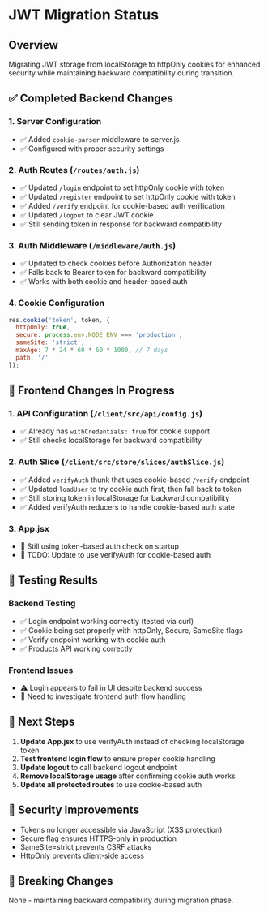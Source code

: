 # JWT Migration Status

## Overview
Migrating JWT storage from localStorage to httpOnly cookies for enhanced security while maintaining backward compatibility during transition.

## ✅ Completed Backend Changes

### 1. Server Configuration
- ✅ Added `cookie-parser` middleware to server.js
- ✅ Configured with proper security settings

### 2. Auth Routes (`/routes/auth.js`)
- ✅ Updated `/login` endpoint to set httpOnly cookie with token
- ✅ Updated `/register` endpoint to set httpOnly cookie with token  
- ✅ Added `/verify` endpoint for cookie-based auth verification
- ✅ Updated `/logout` to clear JWT cookie
- ✅ Still sending token in response for backward compatibility

### 3. Auth Middleware (`/middleware/auth.js`)
- ✅ Updated to check cookies before Authorization header
- ✅ Falls back to Bearer token for backward compatibility
- ✅ Works with both cookie and header-based auth

### 4. Cookie Configuration
```javascript
res.cookie('token', token, {
  httpOnly: true,
  secure: process.env.NODE_ENV === 'production',
  sameSite: 'strict',
  maxAge: 7 * 24 * 60 * 60 * 1000, // 7 days
  path: '/'
});
```

## 🔧 Frontend Changes In Progress

### 1. API Configuration (`/client/src/api/config.js`)
- ✅ Already has `withCredentials: true` for cookie support
- ✅ Still checks localStorage for backward compatibility

### 2. Auth Slice (`/client/src/store/slices/authSlice.js`)
- ✅ Added `verifyAuth` thunk that uses cookie-based `/verify` endpoint
- ✅ Updated `loadUser` to try cookie auth first, then fall back to token
- ✅ Still storing token in localStorage for backward compatibility
- ✅ Added verifyAuth reducers to handle cookie-based auth state

### 3. App.jsx
- 🔧 Still using token-based auth check on startup
- 📝 TODO: Update to use verifyAuth for cookie-based auth

## 🧪 Testing Results

### Backend Testing
- ✅ Login endpoint working correctly (tested via curl)
- ✅ Cookie being set properly with httpOnly, Secure, SameSite flags
- ✅ Verify endpoint working with cookie auth
- ✅ Products API working correctly

### Frontend Issues
- ⚠️ Login appears to fail in UI despite backend success
- 📝 Need to investigate frontend auth flow handling

## 📝 Next Steps

1. **Update App.jsx** to use verifyAuth instead of checking localStorage token
2. **Test frontend login flow** to ensure proper cookie handling
3. **Update logout** to call backend logout endpoint
4. **Remove localStorage usage** after confirming cookie auth works
5. **Update all protected routes** to use cookie-based auth

## 🔐 Security Improvements

- Tokens no longer accessible via JavaScript (XSS protection)
- Secure flag ensures HTTPS-only in production
- SameSite=strict prevents CSRF attacks
- HttpOnly prevents client-side access

## 🚨 Breaking Changes
None - maintaining backward compatibility during migration phase.
